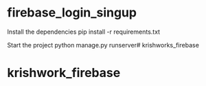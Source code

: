 # firebase_login_singup

Install the dependencies
    pip install -r requirements.txt

Start the project
    python manage.py runserver# krishworks_firebase
# krishwork_firebase
